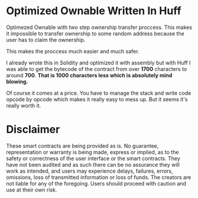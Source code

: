 # Optimized Ownable Written In Huff

Optimezed Ownable with two step ownership transfer proccess. This makes it impossible to transfer ownership to some random address because the user has to claim the ownership.

This makes the proccess much easier and much safer.

I already wrote this in Solidity and optimized it with assembly but with Huff I was
able to get the bytecode of the contract from over **1700** characters to around
**700**. **That is 1000 characters less which is absolutely mind blowing.**

Of course it comes at a price. You have to manage the stack and write code opcode by opcode which makes it really easy to mess up. But it seems it's really worth it.

# Disclaimer

These smart contracts are being provided as is. No guarantee, representation or warranty is being made, express or implied, as to the safety or correctness of the user interface or the smart contracts. They have not been audited and as such there can be no assurance they will work as intended, and users may experience delays, failures, errors, omissions, loss of transmitted information or loss of funds. The creators are not liable for any of the foregoing. Users should proceed with caution and use at their own risk.
